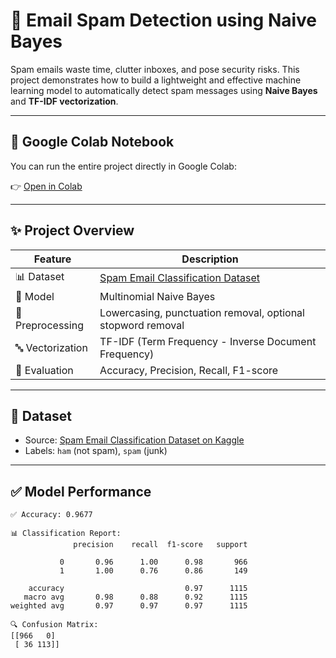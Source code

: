 # 📧 Email Spam Detection using Naive Bayes

Spam emails waste time, clutter inboxes, and pose security risks. This project demonstrates how to build a lightweight and effective machine learning model to automatically detect spam messages using **Naive Bayes** and **TF-IDF vectorization**.

---

## 🔗 Google Colab Notebook

You can run the entire project directly in Google Colab:

👉 [Open in Colab](https://colab.research.google.com/drive/1jhXALjpn6X30B5mx9H_kJa5yTUcjdLLO?usp=sharing)

---

## ✨ Project Overview

| Feature        | Description                                            |
|----------------|--------------------------------------------------------|
| 📊 Dataset     | [Spam Email Classification Dataset](https://www.kaggle.com/datasets/ashfakyeafi/spam-email-classification/data) |
| 🧠 Model       | Multinomial Naive Bayes                                |
| 🧼 Preprocessing | Lowercasing, punctuation removal, optional stopword removal |
| 🔤 Vectorization | TF-IDF (Term Frequency - Inverse Document Frequency) |
| 🎯 Evaluation  | Accuracy, Precision, Recall, F1-score                  |

---

## 📝 Dataset

- Source: [Spam Email Classification Dataset on Kaggle](https://www.kaggle.com/datasets/ashfakyeafi/spam-email-classification/data)
- Labels: `ham` (not spam), `spam` (junk)

---

## ✅ Model Performance

```text
✅ Accuracy: 0.9677

📊 Classification Report:
              precision    recall  f1-score   support

           0       0.96      1.00      0.98       966
           1       1.00      0.76      0.86       149

    accuracy                           0.97      1115
   macro avg       0.98      0.88      0.92      1115
weighted avg       0.97      0.97      0.97      1115

🔍 Confusion Matrix:
[[966   0]
 [ 36 113]]